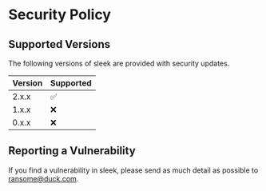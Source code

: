 # Security Policy

## Supported Versions

The following versions of sleek are provided with security updates.

| Version | Supported          |
| ------- | ------------------ |
| 2.x.x   | ✅ |
| 1.x.x   | ❌ |
| 0.x.x   | ❌ |

## Reporting a Vulnerability

If you find a vulnerability in sleek, please send as much detail as possible to ransome@duck.com.